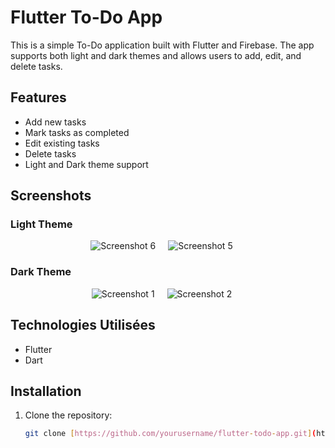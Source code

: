 # Flutter To-Do App

This is a simple To-Do application built with Flutter and Firebase. The app supports both light and dark themes and allows users to add, edit, and delete tasks.

## Features

- Add new tasks
- Mark tasks as completed
- Edit existing tasks
- Delete tasks
- Light and Dark theme support

## Screenshots

### Light Theme
<div style="display: flex; justify-content: center;">
        <img src="https://github.com/user-attachments/assets/e9f0f65c-c316-46b0-b87b-24b5e3ef0b7b" alt="Screenshot 6" style="margin-right: 20px;">
        <img src="https://github.com/user-attachments/assets/000e0427-d4d2-49bb-8135-e8636a85b2a8" alt="Screenshot 5"  style="margin-right: 20px;">
</div>

### Dark Theme
<div style="display: flex; justify-content: center;">
        <img src="https://github.com/user-attachments/assets/88901ec7-5a80-436c-9932-cd514dc014b9" alt="Screenshot 1"  style="margin-right: 20px;">
        <img src="https://github.com/user-attachments/assets/df51c183-6f44-4e06-8dfc-d52681fd17a8" alt="Screenshot 2"  style="margin-right: 20px;">
</div>


## Technologies Utilisées
- Flutter
- Dart

## Installation

1. Clone the repository:
   ```sh
   git clone [https://github.com/yourusername/flutter-todo-app.git](https://github.com/sanaeAtt/to-do-App.git)

   
